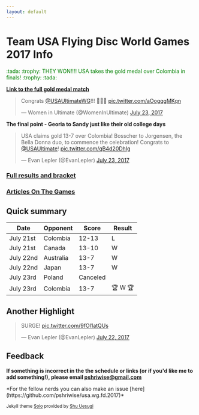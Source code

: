 ```yaml
---
layout: default
---
```


# Team USA Flying Disc World Games 2017 Info

 <p style="color:green"> :tada:  :trophy: THEY WON!!!! USA takes the gold medal over Colombia in finals!  :trophy: :tada: </p>


**[Link to the full gold medal match](https://www.facebook.com/fu.bmanga/videos/1167507360050036/?hc_ref=ARR4uf4NmArGYa4aeRSP5X4LGnwxAV3YrSBgslmSCupQotBlf4jYj63phk2y73sxkmY)**

<blockquote class="twitter-video" data-lang="en"><p lang="en" dir="ltr">Congrats <a href="https://twitter.com/USAUltimateWG">@USAUltimateWG</a>!!! 🎉🎉🎉 <a href="https://t.co/aOogqgMKqn">pic.twitter.com/aOogqgMKqn</a></p>&mdash; Women in Ultimate (@WomenInUltimate) <a href="https://twitter.com/WomenInUltimate/status/889163392342032384">July 23, 2017</a></blockquote>
<script async src="//platform.twitter.com/widgets.js" charset="utf-8"></script>

**The final point - Georia to Sandy just like their old college days**

<blockquote class="twitter-video" data-lang="en"><p lang="en" dir="ltr">USA claims gold 13-7 over Colombia! Bosscher to Jorgensen, the Bella Donna duo, to commence the celebration! Congrats to <a href="https://twitter.com/USAUltimate">@USAUltimate</a>! <a href="https://t.co/qB4d20DhIg">pic.twitter.com/qB4d20DhIg</a></p>&mdash; Evan Lepler (@EvanLepler) <a href="https://twitter.com/EvanLepler/status/889155528353599488">July 23, 2017</a></blockquote>
<script async src="//platform.twitter.com/widgets.js" charset="utf-8"></script>

### [Full results and bracket](https://worldgames2017.sportresult.com/hide/en/-120/Comp/Info/EventSummary/FDX400000)

### [Articles On The Games](http://nationalteam.usaultimate.org/world-games/news/)

## Quick summary

| Date      | Opponent  | Score    | Result                    |
|-----------|-----------|----------|---------------------------|
| July 21st | Colombia  | 12-13    | L                         |
| July 21st | Canada    | 13-10    | W                         |
| July 22nd | Australia | 13-7     | W                         |
| July 22nd | Japan     | 13-7     | W                         |
| July 23rd | Poland    | Canceled |                           |
| July 23rd | Colombia  | 13-7     | :trophy: W :trophy:       |

## Another Highlight

<blockquote class="twitter-video" data-lang="en"><p lang="en" dir="ltr">SURGE! <a href="https://t.co/9fOl1atQUs">pic.twitter.com/9fOl1atQUs</a></p>&mdash; Evan Lepler (@EvanLepler) <a href="https://twitter.com/EvanLepler/status/888717078374612993">July 22, 2017</a></blockquote>
<script async src="//platform.twitter.com/widgets.js" charset="utf-8"></script>



## Feedback

**If something is incorrect in the the schedule or links (or if you'd like me to add something!), please email pshriwise@gmail.com**
<p></p>
*For the fellow nerds you can also make an issue [here](https://github.com/pshriwise/usa.wg.fd.2017)*


<sub>Jekyll theme [Solo](https://github.com/chibicode/solo) provided by [Shu Uesugi](https://github.com/chibicode)</sub>